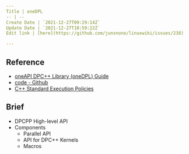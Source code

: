 ```yaml
---
Title | oneDPL
-- | --
Create Date | `2021-12-27T09:29:14Z`
Update Date | `2021-12-27T10:59:22Z`
Edit link | [here](https://github.com/junxnone/linuxwiki/issues/238)

---
```

## Reference
- [oneAPI DPC++ Library (oneDPL) Guide](https://oneapi-src.github.io/oneDPL/index.html)
- [code - Github](https://github.com/oneapi-src/oneDPL)
- [C++ Standard Execution Policies](https://en.cppreference.com/w/cpp/algorithm/execution_policy_tag_t)

## Brief
- DPCPP High-level API
- Components
  - Parallel API
  - API for DPC++ Kernels
  - Macros




